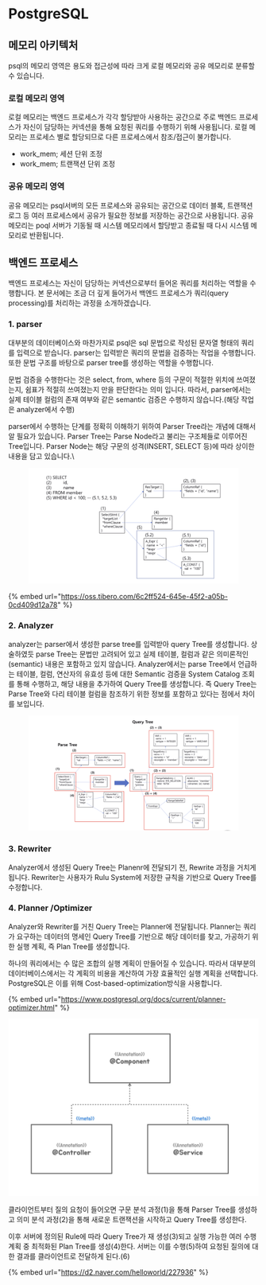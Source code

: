 # PostgreSQL

## 메모리 아키텍처

psql의 메모리 영역은 용도와 접근성에 따라 크게 로컬 메모리와 공유 메모리로 분류할 수 있습니다.&#x20;

### 로컬 메모리 영역

로컬 메모리는 백엔드 프로세스가 각각 할당받아 사용하는 공간으로 주로 백엔드 프로세스가 자신이 담당하는 커넥션을 통해 요청된 쿼리를 수행하기 위해 사용됩니다. 로컬 메모리는 프로세스 별로 할당되므로 다른 프로세스에서 참조/접근이 불가합니다.

* work\_mem; 세션 단위 조정
* work\_mem; 트랜잭션 단위 조정

### 공유 메모리 영역

공유 메모리는 psql서버의 모든 프로세스와 공유되는 공간으로 데이터 블록, 트랜잭션 로그 등 여러 프로세스에서 공유가 필요한 정보를 저장하는 공간으로 사용됩니다. 공유 메모리는 poql 서버가 기동될 때 시스템 메모리에서 할당받고 종료될 때 다시 시스템 메모리로 반환됩니다.



## 백엔드 프로세스

백엔드 프로세스는 자신이 담당하는 커넥션으로부터 들어온 쿼리를 처리하는 역할을 수행합니다. 본 문서에는 조금 더 깊게 들어가서 백엔드 프로세스가 쿼리(query processing)를 처리하는 과정을 소개하겠습니다.

### 1. parser

대부분의 데이터베이스와 마찬가지로 psql은 sql 문법으로 작성된 문자열 형태의 쿼리를 입력으로 받습니다. parser는 입력받은 쿼리의 문법을 검증하는 작업을 수행합니다. 또한 문법 구조를 바탕으로 parser tree를 생성하는 역할을 수행합니다.

문법 검증을 수행한다는 것은 select, from, where 등의 구문이 적절한 위치에 쓰여졌는지, 쉼표가 적절히 쓰여졌는지 만을 판단한다는 의미 입니다. 따라서, parser에서는 실제 테이블 컬럼의 존재 여부와 같은  semantic 검증은 수행하지 않습니다.(해당 작업은 analyzer에서 수행)

parser에서 수행하는 단계를 정확히 이해하기 위하여 Parser Tree라는 개념에 대해서 알 필요가 있습니다. Parser Tree는 Parse Node라고 불리는 구조체들로 이루어진 Tree입니다. Parser Node는 해당 구문의 성격(INSERT, SELECT 등)에 따라 상이한 내용을 담고 있습니다.\


<figure><img src="../.gitbook/assets/image (1).png" alt=""><figcaption></figcaption></figure>

{% embed url="https://oss.tibero.com/6c2ff524-645e-45f2-a05b-0cd409d12a78" %}

### 2. Analyzer

analyzer는 parser에서 생성한 parse tree를 입력받아 query Tree를 생성합니다. 상술하였듯 parse Tree는 문법만 고려되어 있고 실제 테이블, 컬럼과 같은 의미론적인(semantic) 내용은 포함하고 있지 않습니다. Analyzer에서는 parse Tree에서 언급하는 테이블, 컬럼, 연산자의 유효성 등에 대한 Semantic 검증을 System Catalog 조회를 통해 수행하고, 해당 내용을 추가하여 Query Tree를 생성합니다. 즉 Query Tree는 Parse Tree와 다리 테이블 컬럼을 참조하기 위한 정보를 포함하고 있다는 점에서 차이를 보입니다.

<figure><img src="../.gitbook/assets/image (2).png" alt=""><figcaption></figcaption></figure>

### 3. Rewriter

Analyzer에서 생성된 Query Tree는 Planenr에 전달되기 전, Rewrite 과정을 거치게 됩니다. Rewriter는 사용자가 Rulu System에 저장한 규칙을 기반으로 Query Tree를 수정합니다.



### 4. Planner /Optimizer&#x20;

Analyzer와 Rewriter를 거친 Query Tree는 Planner에 전달됩니다. Planner는 쿼리가 요구하는 데이터의 명세인 Query Tree를 기반으로 해당 데이터를 찾고, 가공하기 위한 실행 계획, 즉 Plan Tree를 생성합니다.

하나의 쿼리에서는 수 많은 조합의 실행 계획이 만들어질 수 있습니다. 따라서 대부분의 데이터베이스에서는 각 계획의 비용을 계산하여 가장 효율적인 실행 계획을 선택합니다. PostgreSQL은 이를 위해 Cost-based-optimization방식을 사용합니다.



{% embed url="https://www.postgresql.org/docs/current/planner-optimizer.html" %}





![](<../.gitbook/assets/image (3).png>)

클라이언트부터 질의 요청이 들어오면 구문 분석 과정(1)을 통해 Parser Tree를 생성하고 의미 분석 과정(2)을 통해 새로운 트랜잭션을 시작하고 Query Tree를 생성한다.

이후 서버에 정의된 Rule에 따라 Query Tree가 재 생성(3)되고 실행 가능한 여러 수행 계획 중 최적화된 Plan Tree를 생성(4)한다. 서버는 이를 수행(5)하여 요청된 질의에 대한 결과를 클라이언트로 전달하게 된다.(6)



{% embed url="https://d2.naver.com/helloworld/227936" %}





